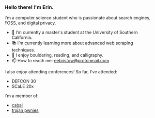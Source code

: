  ### Hello there! I'm Erin.

I'm a computer science student who is passionate about search engines, FOSS, and digital privacy.

- 🔭 I’m currently a master's student at the University of Southern California.
- 📚 I’m currently learning more about advanced web scraping techniques.
- :sunrise_over_mountains: I enjoy bouldering, reading, and calligraphy.
- 📫 How to reach me: [eebristow@protonmail.com](mailto:eebristow@protonmail.com) 

I also enjoy attending conferences! So far, I've attended:
- DEFCON 30
- SCaLE 20x

I'm a member of:
- [cabal](https://cabal.cx/)
- [trojan pwnies](https://ctftime.org/team/217061)
